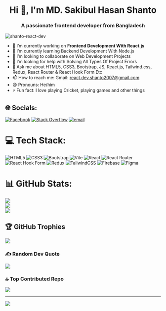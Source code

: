 <h1 align="center">Hi 👋, I'm MD. Sakibul Hasan Shanto</h1>
<h3 align="center">A passionate frontend developer from Bangladesh</h3>

<p align="left"> <img src="https://komarev.com/ghpvc/?username=shanto-react-dev&label=Profile%20views&color=0e75b6&style=flat" alt="shanto-react-dev" /> </p>

- 🔭 I’m currently working on **Frontend Development With React.js**
- 🌱 I’m currently learning Backend Development With Node.js
- 👯 I’m looking to collaborate on Web Development Projects
- 🤔 I’m looking for help with Solving All Types Of Project Errors
- 💬 Ask me about HTML5, CSS3, Bootstrap, JS, React.js, Tailwind.css, Redux, React Router & React Hook Form Etc
- 📫 How to reach me: Gmail: react.dev.shanto2007@gmail.com
- 😄 Pronouns: He/him
- ⚡ Fun fact: I love playing Cricket, playing games and other things

## 🌐 Socials:
[![Facebook](https://img.shields.io/badge/Facebook-%231877F2.svg?logo=Facebook&logoColor=white)](https://facebook.com/md.sakibul.hasan.64036) [![Stack Overflow](https://img.shields.io/badge/-Stackoverflow-FE7A16?logo=stack-overflow&logoColor=white)](https://stackoverflow.com/users/react-developer-shanto) [![email](https://img.shields.io/badge/Email-D14836?logo=gmail&logoColor=white)](mailto:react.dev.shanto2007@gmail.com) 

# 💻 Tech Stack:
![HTML5](https://img.shields.io/badge/html5-%23E34F26.svg?style=for-the-badge&logo=html5&logoColor=white) ![CSS3](https://img.shields.io/badge/css3-%231572B6.svg?style=for-the-badge&logo=css3&logoColor=white) ![Bootstrap](https://img.shields.io/badge/bootstrap-%238511FA.svg?style=for-the-badge&logo=bootstrap&logoColor=white) ![Vite](https://img.shields.io/badge/vite-%23646CFF.svg?style=for-the-badge&logo=vite&logoColor=white) ![React](https://img.shields.io/badge/react-%2320232a.svg?style=for-the-badge&logo=react&logoColor=%2361DAFB) ![React Router](https://img.shields.io/badge/React_Router-CA4245?style=for-the-badge&logo=react-router&logoColor=white) ![React Hook Form](https://img.shields.io/badge/React%20Hook%20Form-%23EC5990.svg?style=for-the-badge&logo=reacthookform&logoColor=white) ![Redux](https://img.shields.io/badge/redux-%23593d88.svg?style=for-the-badge&logo=redux&logoColor=white) ![TailwindCSS](https://img.shields.io/badge/tailwindcss-%2338B2AC.svg?style=for-the-badge&logo=tailwind-css&logoColor=white) ![Firebase](https://img.shields.io/badge/firebase-a08021?style=for-the-badge&logo=firebase&logoColor=ffcd34) ![Figma](https://img.shields.io/badge/figma-%23F24E1E.svg?style=for-the-badge&logo=figma&logoColor=white)
# 📊 GitHub Stats:
![](https://github-readme-stats.vercel.app/api?username=shanto-react-dev&theme=react&hide_border=false&include_all_commits=true&count_private=true)<br/>
![](https://nirzak-streak-stats.vercel.app/?user=shanto-react-dev&theme=react&hide_border=false)<br/>
![](https://github-readme-stats.vercel.app/api/top-langs/?username=shanto-react-dev&theme=react&hide_border=false&include_all_commits=true&count_private=true&layout=compact)

## 🏆 GitHub Trophies
![](https://github-profile-trophy.vercel.app/?username=shanto-react-dev&theme=radical&no-frame=false&no-bg=false&margin-w=4)

### ✍️ Random Dev Quote
![](https://quotes-github-readme.vercel.app/api?type=horizontal&theme=tokyonight)

### 🔝 Top Contributed Repo
![](https://github-contributor-stats.vercel.app/api?username=shanto-react-dev&limit=5&theme=react&combine_all_yearly_contributions=true)

---
[![](https://visitcount.itsvg.in/api?id=shanto-react-dev&icon=0&color=0)](https://visitcount.itsvg.in)

<!-- Proudly created with GPRM ( https://gprm.itsvg.in ) -->
